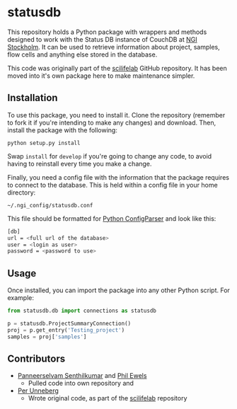 # statusdb

This repository holds a Python package with wrappers and methods
designed to work with the Status DB instance of CouchDB at 
[NGI Stockholm](https://portal.scilifelab.se/genomics/).
It can be used to retrieve information about project, samples, flow cells and
anything else stored in the database.

This code was originally part of the [scilifelab](https://github.com/SciLifeLab/scilifelab)
GitHub repository. It has been moved into it's own package here to make
maintenance simpler.

## Installation

To use this package, you need to install it. Clone the repository (remember
to fork it if you're intending to make any changes) and download. Then,
install the package with the following:

```
python setup.py install
```

Swap `install` for `develop` if you're going to change any code, to 
avoid having to reinstall every time you make a change.

Finally, you need a config file with the information that the package requires
to connect to the database. This is held within a config file in your home directory:

```
~/.ngi_config/statusdb.conf
```

This file should be formatted for 
[Python ConfigParser](https://docs.python.org/2/library/configparser.html)
and look like this:

```bash
[db]
url = <full url of the database>
user = <login as user>
password = <password to use>
```

## Usage

Once installed, you can import the package into any other Python script.
For example:

```python
from statusdb.db import connections as statusdb

p = statusdb.ProjectSummaryConnection()
proj = p.get_entry('Testing_project')
samples = proj['samples']
```

## Contributors
* [Panneerselvam Senthilkumar](https://github.com/senthil10) and [Phil Ewels](https://github.com/ewels)
  * Pulled code into own repository and 
* [Per Unneberg](https://github.com/percyfal)
  * Wrote original code, as part of the [scilifelab](https://github.com/SciLifeLab/scilifelab) repository
